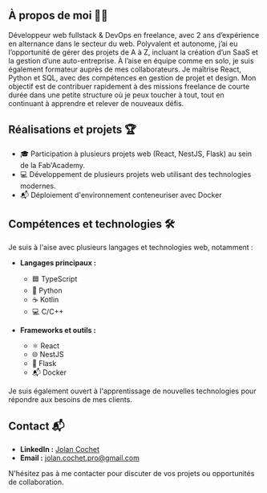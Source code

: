 ## À propos de moi 👨‍💻

Développeur web fullstack & DevOps en freelance, avec 2 ans d’expérience en alternance dans le secteur du web. Polyvalent et autonome, j’ai eu l’opportunité de gérer des projets de A à Z, incluant la création d’un SaaS et la gestion d’une auto-entreprise. À l’aise en équipe comme en solo, je suis également formateur auprès de mes collaborateurs. Je maîtrise React, Python et SQL, avec des compétences en gestion de projet et design. Mon objectif est de contribuer rapidement à des missions freelance de courte durée dans une petite structure où je peux toucher à tout, tout en continuant à apprendre et relever de nouveaux défis.

## Réalisations et projets 🏆

- 🎓 Participation à plusieurs projets web (React, NestJS, Flask) au sein de la Fab'Academy.
- 💻 Développement de plusieurs projets web utilisant des technologies modernes.
- 📬 Déploiement d'environnement conteneuriser avec Docker

## Compétences et technologies 🛠️

Je suis à l'aise avec plusieurs langages et technologies web, notamment :

- **Langages principaux :**
  - 🟦 TypeScript
  - 🐍 Python
  - ☕ Kotlin
  - 💻 C/C++

- **Frameworks et outils :**
  - ⚛️ React
  - 🌐 NestJS
  - 🐍 Flask
  - 📬 Docker

Je suis également ouvert à l'apprentissage de nouvelles technologies pour répondre aux besoins de mes clients.

## Contact 📬

- **LinkedIn :** [Jolan Cochet](https://www.linkedin.com/in/jolan-cochet-39949a2b6/)
- **Email :** [jolan.cochet.pro@gmail.com](mailto:jolan.cochet.pro@gmail.com)

N'hésitez pas à me contacter pour discuter de vos projets ou opportunités de collaboration.
